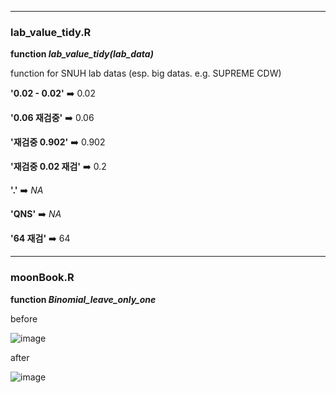***

### lab_value_tidy.R

**function *lab_value_tidy(lab_data)***

function for SNUH lab datas (esp. big datas. e.g. SUPREME CDW)

**'0.02 - 0.02'** :arrow_right: 0.02

**'0.06 재검중'** :arrow_right: 0.06

**'재검중 0.902'** :arrow_right: 0.902

**'재검중 0.02 재검'** :arrow_right: 0.2

**'.'** :arrow_right: *NA*

**'QNS'** :arrow_right: *NA*

**'64 재검'** :arrow_right: 64

***
### moonBook.R


**function *Binomial_leave_only_one***

before

![image](https://user-images.githubusercontent.com/111733814/211292415-b2147647-ecc5-4de6-a294-5dba566f31a5.png)

after

![image](https://user-images.githubusercontent.com/111733814/211292632-a0aca697-991a-43c8-ac80-0d01e73ea11d.png)
